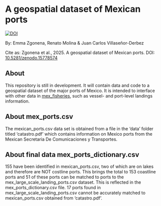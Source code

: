 # A geospatial dataset of Mexican ports
[![DOI](https://zenodo.org/badge/DOI/10.5281/zenodo.15778575.svg)](https://doi.org/10.5281/zenodo.15778575)

By: Emma Zgonena, Renato Molina & Juan Carlos Villaseñor-Derbez

Cite as: Zgonena et al., 2025. A geospatial dataset of Mexican ports. DOI: [10.5281/zenodo.15778574](https://zenodo.org/records/15778575#:~:text=10.5281/zenodo.15778574)

## About
This repository is still in development. It will contain data and code to a geospatial dataset of the major ports of Mexico. It is intended to interface with other data in [mex_fisheries](https://github.com/jcvdav/mex_fisheries), such as vessel- and port-level landings information.

## About mex_ports.csv
The mexican_ports.csv data set is obtained from a file in the ‘data’ folder titled ‘catastro.pdf’ which contains information on Mexico ports from the Mexican Secretaria De Comunicaciones y Transportes. 

## About final data mex_ports_dictionary.csv
155 have been identified in mexican_ports.csv, two of which are on lakes and therefore are NOT costline ports. This brings the total to 153 coastline ports and 51 of these ports can be matched to ports to the mex_large_scale_landing_ports.csv dataset. This is reflected in the mex_ports_dictionary.csv file. 17 ports found in mex_large_scale_landing_ports.csv cannot be accurately matched to mexican_ports.csv obtained from ‘catastro.pdf’.
